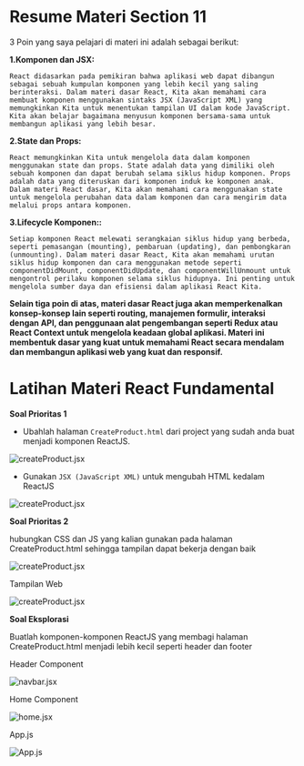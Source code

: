 # Resume Materi Section 11

3 Poin yang saya pelajari di materi ini adalah sebagai berikut: 


**1.Komponen dan JSX:**

    React didasarkan pada pemikiran bahwa aplikasi web dapat dibangun sebagai sebuah kumpulan komponen yang lebih kecil yang saling berinteraksi. Dalam materi dasar React, Kita akan memahami cara membuat komponen menggunakan sintaks JSX (JavaScript XML) yang memungkinkan Kita untuk menentukan tampilan UI dalam kode JavaScript. Kita akan belajar bagaimana menyusun komponen bersama-sama untuk membangun aplikasi yang lebih besar.
    
**2.State dan Props:**

    React memungkinkan Kita untuk mengelola data dalam komponen menggunakan state dan props. State adalah data yang dimiliki oleh sebuah komponen dan dapat berubah selama siklus hidup komponen. Props adalah data yang diteruskan dari komponen induk ke komponen anak. Dalam materi React dasar, Kita akan memahami cara menggunakan state untuk mengelola perubahan data dalam komponen dan cara mengirim data melalui props antara komponen.

**3.Lifecycle Komponen::**

    Setiap komponen React melewati serangkaian siklus hidup yang berbeda, seperti pemasangan (mounting), pembaruan (updating), dan pembongkaran (unmounting). Dalam materi dasar React, Kita akan memahami urutan siklus hidup komponen dan cara menggunakan metode seperti componentDidMount, componentDidUpdate, dan componentWillUnmount untuk mengontrol perilaku komponen selama siklus hidupnya. Ini penting untuk mengelola sumber daya dan efisiensi dalam aplikasi React Kita.


**Selain tiga poin di atas, materi dasar React juga akan memperkenalkan konsep-konsep lain seperti routing, manajemen formulir, interaksi dengan API, dan penggunaan alat pengembangan seperti Redux atau React Context untuk mengelola keadaan global aplikasi. Materi ini membentuk dasar yang kuat untuk memahami React secara mendalam dan membangun aplikasi web yang kuat dan responsif.**

# Latihan Materi React Fundamental

**Soal Prioritas 1** 

- Ubahlah halaman `CreateProduct.html` dari project yang sudah anda buat menjadi komponen ReactJS.

![createProduct.jsx](https://github.com/yuumens/react_Ahmad-Rizky-Has/blob/feat/React-Fundamental/11_React%20Fundamental/ScreenShots/Komponen%20createProduct.html%20di%20React%20JS.png)


- Gunakan `JSX (JavaScript XML)` untuk mengubah HTML kedalam ReactJS

![createProduct.jsx](https://github.com/yuumens/react_Ahmad-Rizky-Has/blob/feat/React-Fundamental/11_React%20Fundamental/ScreenShots/Penggunaan%20HTML%20to%20JSX.png)


**Soal Prioritas 2**

hubungkan CSS dan JS yang kalian gunakan pada halaman CreateProduct.html sehingga tampilan dapat bekerja dengan baik

![createProduct.jsx](https://github.com/yuumens/react_Ahmad-Rizky-Has/blob/feat/React-Fundamental/11_React%20Fundamental/ScreenShots/Menghubungkan%20JS%20dan%20CSS.png)

Tampilan Web

![createProduct.jsx](https://github.com/yuumens/react_Ahmad-Rizky-Has/blob/feat/React-Fundamental/11_React%20Fundamental/ScreenShots/Tampilan%20createProduct%20di%20React%20JS.png)


**Soal Eksplorasi**

Buatlah komponen-komponen ReactJS yang membagi halaman CreateProduct.html menjadi lebih kecil seperti header dan footer

Header Component

![navbar.jsx](https://github.com/yuumens/react_Ahmad-Rizky-Has/blob/feat/React-Fundamental/11_React%20Fundamental/ScreenShots/Navbar%20Component.png)

Home Component

![home.jsx](https://github.com/yuumens/react_Ahmad-Rizky-Has/blob/feat/React-Fundamental/11_React%20Fundamental/ScreenShots/Komponen%20createProduct.html%20di%20React%20JS.png)

App.js

![App.js](https://github.com/yuumens/react_Ahmad-Rizky-Has/blob/feat/React-Fundamental/11_React%20Fundamental/ScreenShots/App.js.png)
